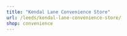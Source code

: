 ```yaml
---
title: "Kendal Lane Convenience Store"
url: /leeds/kendal-lane-convenience-store/
shop: convenience
---
```

